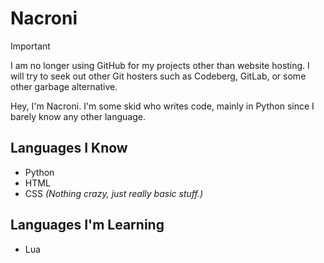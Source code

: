 # Nacroni

> [!IMPORTANT]
> I am no longer using GitHub for my projects other than website hosting. I will try to seek out other Git hosters such as Codeberg, GitLab, or some other garbage alternative.

Hey, I'm Nacroni. I'm some skid who writes code, mainly in Python since I barely know any other language.

## Languages I Know

- Python
- HTML
- CSS *(Nothing crazy, just really basic stuff.)*

## Languages I'm Learning

- Lua
